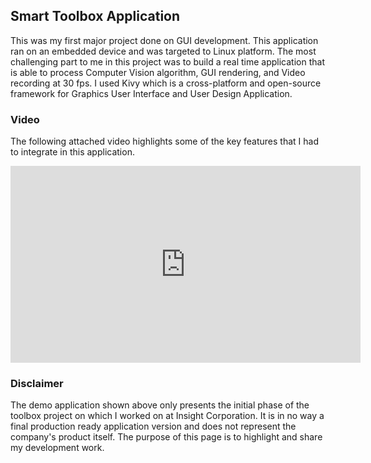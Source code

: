 ## Smart Toolbox Application

This was my first major project done on GUI development. This application ran on an embedded device and was targeted to Linux platform. The most challenging part to me in this project was to build a real time application that is able to process Computer Vision algorithm, GUI rendering, and Video recording at 30 fps. I used Kivy which is a cross-platform and open-source framework for Graphics User Interface and User Design Application. 

### Video

The following attached video highlights some of the key features that I had to integrate in this application.

<iframe width="560" height="315" src="https://www.youtube.com/embed/YV1nnM69nIM" frameborder="0" allow="accelerometer; autoplay; encrypted-media; gyroscope; picture-in-picture" allowfullscreen></iframe>


### Disclaimer

The demo application shown above only presents the initial phase of the toolbox project on which I worked on at Insight Corporation. It is in no way a final production ready application version and does not represent the company's product itself. The purpose of this page is to highlight and share my development work.
